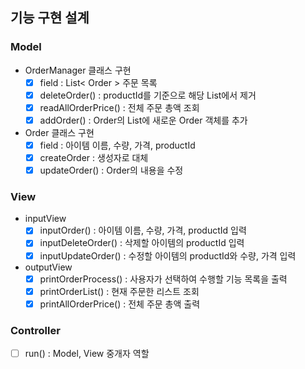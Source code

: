 ## 기능 구현 설계

### Model
- OrderManager 클래스 구현
  - [x] field : List< Order > 주문 목록
  - [x] deleteOrder() : productId를 기준으로 해당 List에서 제거
  - [x] readAllOrderPrice() : 전체 주문 총액 조회
  - [x] addOrder() : Order의 List에 새로운 Order 객체를 추가
  
- Order 클래스 구현
  - [x] field : 아이템 이름, 수량, 가격, productId
  - [x] createOrder : 생성자로 대체
  - [x] updateOrder() : Order의 내용을 수정
 
### View
- inputView
  - [x] inputOrder() : 아이템 이름, 수량, 가격, productId 입력
  - [x] inputDeleteOrder() : 삭제할 아이템의 productId 입력
  - [x] inputUpdateOrder() : 수정할 아이템의 productId와 수량, 가격 입력

- outputView
  - [x] printOrderProcess() : 사용자가 선택하여 수행할 기능 목록을 출력  
  - [x] printOrderList() : 현재 주문한 리스트 조회
  - [x] printAllOrderPrice() : 전체 주문 총액 출력

### Controller
- [ ] run() : Model, View 중개자 역할